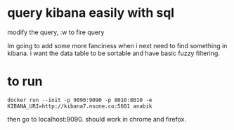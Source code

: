 # query kibana easily with sql
modify the query, :w to fire query

Im going to add some more fanciness when i next need to find something in kibana. i want the data table to be sortable and have basic fuzzy filtering.

# to run
```
docker run --init -p 9090:9090 -p 8010:8010 -e KIBANA_URI=http://kibana7.nsone.co:5601 anabik
```
then go to localhost:9090. should work in chrome and firefox.
